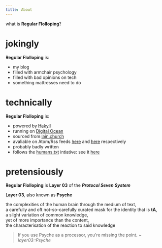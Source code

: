```yaml
---
title: About
---
```


what is **Regular Flolloping**?  

# jokingly
**Regular Flolloping** is:

* my blog
* filled with armchair psychology
* filled with bad opinions on tech
* something mattresses need to do

# technically
**Regular Flolloping** is:

* powered by [Hakyll](https://jaspervdj.be/hakyll/)
* running on [Digital Ocean](https://www.digitalocean.com/)
* sourced from [lain.church](https://git.lain.church/tA/rf)
* avaliable on Atom/Rss feeds [here](/atom.xml) and [here](/rss.xml) respectively
* probably badly written
* follows the [humans.txt](http://humanstxt.org/) intiative: see it [here](/humans.txt)

# pretensiously
**Regular Flolloping** is **Layer 03** of the ***Protocol Seven System***

**Layer 03**, also known as **Psyche**

the complexities of the human brain through the medium of text,  
a carefully and oft not-so-carefully curated mask for the identity that is **tA**,  
a slight variation of common knowledge,  
yet of more importance than the content,  
the characterisation of the reaction to said knowledge

> If you use Psyche as a processor, you're missing the point. ~ *layer03::Psyche*

